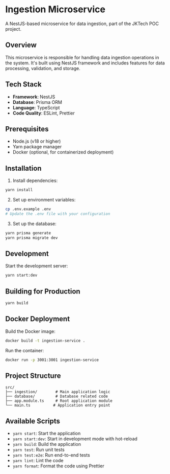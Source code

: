 # Ingestion Microservice

A NestJS-based microservice for data ingestion, part of the JKTech POC project.

## Overview

This microservice is responsible for handling data ingestion operations in the system. It's built using NestJS framework and includes features for data processing, validation, and storage.

## Tech Stack

- **Framework**: NestJS
- **Database**: Prisma ORM
- **Language**: TypeScript
- **Code Quality**: ESLint, Prettier

## Prerequisites

- Node.js (v18 or higher)
- Yarn package manager
- Docker (optional, for containerized deployment)

## Installation

1. Install dependencies:

```bash
yarn install
```

2. Set up environment variables:

```bash
cp .env.example .env
# Update the .env file with your configuration
```

3. Set up the database:

```bash
yarn prisma generate
yarn prisma migrate dev
```

## Development

Start the development server:

```bash
yarn start:dev
```

## Building for Production

```bash
yarn build
```

## Docker Deployment

Build the Docker image:

```bash
docker build -t ingestion-service .
```

Run the container:

```bash
docker run -p 3001:3001 ingestion-service
```

## Project Structure

```
src/
├── ingestion/        # Main application logic
├── database/         # Database related code
├── app.module.ts     # Root application module
└── main.ts          # Application entry point
```

## Available Scripts

- `yarn start`: Start the application
- `yarn start:dev`: Start in development mode with hot-reload
- `yarn build`: Build the application
- `yarn test`: Run unit tests
- `yarn test:e2e`: Run end-to-end tests
- `yarn lint`: Lint the code
- `yarn format`: Format the code using Prettier
